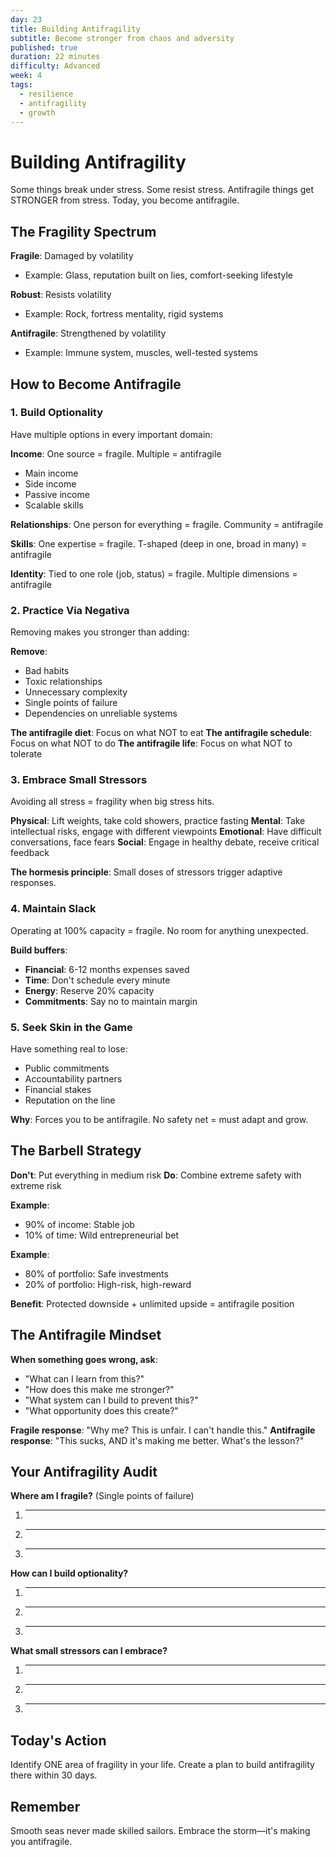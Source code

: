 ```yaml
---
day: 23
title: Building Antifragility
subtitle: Become stronger from chaos and adversity
published: true
duration: 22 minutes
difficulty: Advanced
week: 4
tags:
  - resilience
  - antifragility
  - growth
---
```


# Building Antifragility

Some things break under stress. Some resist stress. Antifragile things get STRONGER from stress. Today, you become antifragile.

## The Fragility Spectrum

**Fragile**: Damaged by volatility
- Example: Glass, reputation built on lies, comfort-seeking lifestyle

**Robust**: Resists volatility
- Example: Rock, fortress mentality, rigid systems

**Antifragile**: Strengthened by volatility
- Example: Immune system, muscles, well-tested systems

## How to Become Antifragile

### 1. Build Optionality

Have multiple options in every important domain:

**Income**: One source = fragile. Multiple = antifragile
- Main income
- Side income
- Passive income
- Scalable skills

**Relationships**: One person for everything = fragile. Community = antifragile

**Skills**: One expertise = fragile. T-shaped (deep in one, broad in many) = antifragile

**Identity**: Tied to one role (job, status) = fragile. Multiple dimensions = antifragile

### 2. Practice Via Negativa

Removing makes you stronger than adding:

**Remove**:
- Bad habits
- Toxic relationships
- Unnecessary complexity
- Single points of failure
- Dependencies on unreliable systems

**The antifragile diet**: Focus on what NOT to eat
**The antifragile schedule**: Focus on what NOT to do
**The antifragile life**: Focus on what NOT to tolerate

### 3. Embrace Small Stressors

Avoiding all stress = fragility when big stress hits.

**Physical**: Lift weights, take cold showers, practice fasting
**Mental**: Take intellectual risks, engage with different viewpoints
**Emotional**: Have difficult conversations, face fears
**Social**: Engage in healthy debate, receive critical feedback

**The hormesis principle**: Small doses of stressors trigger adaptive responses.

### 4. Maintain Slack

Operating at 100% capacity = fragile. No room for anything unexpected.

**Build buffers**:
- **Financial**: 6-12 months expenses saved
- **Time**: Don't schedule every minute
- **Energy**: Reserve 20% capacity
- **Commitments**: Say no to maintain margin

### 5. Seek Skin in the Game

Have something real to lose:
- Public commitments
- Accountability partners
- Financial stakes
- Reputation on the line

**Why**: Forces you to be antifragile. No safety net = must adapt and grow.

## The Barbell Strategy

**Don't**: Put everything in medium risk
**Do**: Combine extreme safety with extreme risk

**Example**:
- 90% of income: Stable job
- 10% of time: Wild entrepreneurial bet

**Example**:
- 80% of portfolio: Safe investments
- 20% of portfolio: High-risk, high-reward

**Benefit**: Protected downside + unlimited upside = antifragile position

## The Antifragile Mindset

**When something goes wrong, ask**:
- "What can I learn from this?"
- "How does this make me stronger?"
- "What system can I build to prevent this?"
- "What opportunity does this create?"

**Fragile response**: "Why me? This is unfair. I can't handle this."
**Antifragile response**: "This sucks, AND it's making me better. What's the lesson?"

## Your Antifragility Audit

**Where am I fragile?** (Single points of failure)
1. _____
2. _____
3. _____

**How can I build optionality?**
1. _____
2. _____
3. _____

**What small stressors can I embrace?**
1. _____
2. _____
3. _____

## Today's Action

Identify ONE area of fragility in your life. Create a plan to build antifragility there within 30 days.

## Remember

Smooth seas never made skilled sailors. Embrace the storm—it's making you antifragile.
